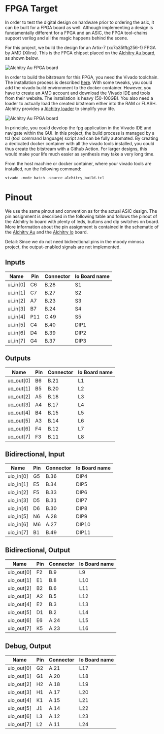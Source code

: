 # FPGA Target

In order to test the digital design on hardware prior to ordering the asic,
it can be built for a FPGA board as well. Although implementing a design is
fundamentally different for a FPGA and an ASIC, the FPGA tool-chains
support verilog and all the magic happens behind the scene.

For this project, we build the design for an Artix-7 (xc7a35tftg256-1) FPGA
by AMD (Xilinx). This is the FPGA chipset placed on the [Alchitry Au board](https://alchitry.com/boards/au/), as shown below.

![Alchitry Au FPGA board](https://cdn.sparkfun.com/assets/parts/1/5/4/0/1/16527-Alchitry_Au_FPGA_Development_Board__Xilinx_Artix_7_-02.jpg)

In order to build the bitstream for this FPGA, you need the Vivado toolchain.
The installation process is described [here](Link). With some tweaks, you could
add the vivado build environment to the docker container. However, you have
to create an AMD account and download the Vivado IDE and tools from their
website. The installation is heavy (50-100GB). You also need a loader to actually load the created bitstream either into the RAM or FLASH. Alchitry
provides a [Alchitry loader](https://alchitry.com/news/alchitry-loader-v2/)
to simplify your life.

![Alchitry Au FPGA board](https://cdn.alchitry.com/labs-v2/loader-alpha.png)

In principle, you could develop the fpg application in the Vivado IDE
and navigate within the GUI. In this project, the build process is
managed by a tcl (tool command language) script and can be fully automated.
By creating a dedicated docker container with all the vivado tools
installed, you could thus create the bitstream with a Github Action.
For larger designs, this would make your life much easier as synthesis
may take a very long time.

From the host machine or docker container, where your vivado tools
are installed, run the following command:

```
vivado -mode batch -source alchitry_build.tcl
```



# Pinout

We use the same pinout and convention as for the actual ASIC design. The
pin assignment is described in the following table and follows the pinout
of the Alchitry Io board with plenty of leds, buttons and dip switches on
board. More information about the pin assignment is contained in the
schematic of the [Alchitry Au](https://cdn.alchitry.com/docs/alchitry_au_sch.pdf)
and the [Alchitry Io](https://cdn.alchitry.com/docs/alchitry_io_sch.pdf) board.

Detail: Since we do not need bidirectional pins in the moody mimosa project,
the output-enabled signals are not implemented.

## Inputs

| Name     | Pin  | Connector | Io Board name |
| -------- | ---- | --------- | ------------- |
| ui_in[0] | C6   | B.28      | S1            |
| ui_in[1] | C7   | B.27      | S2            |
| ui_in[2] | A7   | B.23      | S3            |
| ui_in[3] | B7   | B.24      | S4            |
| ui_in[4] | P11  | C.49      | S5            |
| ui_in[5] | C4   | B.40      | DIP1          |
| ui_in[6] | D4   | B.39      | DIP2          |
| ui_in[7] | G4   | B.37      | DIP3          |


## Outputs

| Name      | Pin  | Connector | Io Board name |
| --------- | ---- | --------- | ------------- |
| uo_out[0] | B6   | B.21      | L1            |
| uo_out[1] | B5   | B.20      | L2            |
| uo_out[2] | A5   | B.18      | L3            |
| uo_out[3] | A4   | B.17      | L4            |
| uo_out[4] | B4   | B.15      | L5            |
| uo_out[5] | A3   | B.14      | L6            |
| uo_out[6] | F4   | B.12      | L7            |
| uo_out[7] | F3   | B.11      | L8            |

## Bidirectional, Input

| Name      | Pin  | Connector | Io Board name |
| --------- | ---- | --------- | ------------- |
| uio_in[0] | G5   | B.36      | DIP4          |
| uio_in[1] | E5   | B.34      | DIP5          |
| uio_in[2] | F5   | B.33      | DIP6          |
| uio_in[3] | D5   | B.31      | DIP7          |
| uio_in[4] | D6   | B.30      | DIP8          |
| uio_in[5] | N6   | A.28      | DIP9          |
| uio_in[6] | M6   | A.27      | DIP10         |
| uio_in[7] | B1   | B.49      | DIP11         |

## Bidirectional, Output

| Name       | Pin  | Connector | Io Board name |
| ---------- | ---- | --------- | ------------- |
| uio_out[0] | F2   | B.9       | L9            |
| uio_out[1] | E1   | B.8       | L10           |
| uio_out[2] | B2   | B.6       | L11           |
| uio_out[3] | A2   | B.5       | L12           |
| uio_out[4] | E2   | B.3       | L13           |
| uio_out[5] | D1   | B.2       | L14           |
| uio_out[6] | E6   | A.24      | L15           |
| uio_out[7] | K5   | A.23      | L16           |

## Debug, Output

| Name       | Pin  | Connector | Io Board name |
| ---------- | ---- | --------- | ------------- |
| uio_out[0] | G2   | A.21      | L17           |
| uio_out[1] | G1   | A.20      | L18           |
| uio_out[2] | H2   | A.18      | L19           |
| uio_out[3] | H1   | A.17      | L20           |
| uio_out[4] | K1   | A.15      | L21           |
| uio_out[5] | J1   | A.14      | L22           |
| uio_out[6] | L3   | A.12      | L23           |
| uio_out[7] | L2   | A.11      | L24           |
